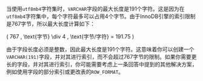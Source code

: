 当使用`utf8mb4`字符集时，`VARCHAR`字段的最大长度是191个字符。这是因为在`utf8mb4`字符集中，每个字符最多可以占用4个字节。由于InnoDB引擎的索引限制是767字节，所以最大长度计算如下：<br>

\( 767 \, \text{字节} \div 4 \, \text{字节/字符} = 191.75 \)<br>

由于字段长度必须是整数，因此最大长度是191个字符。这意味着你可以创建一个`VARCHAR(191)`字段，并对其进行索引，而不会超过767字节的限制。如果你需要更长的字段，并对其进行索引，你可能需要考虑上一条回答中提到的其他解决方案，例如使用字段的部分索引或更改表的`ROW_FORMAT`。<br>